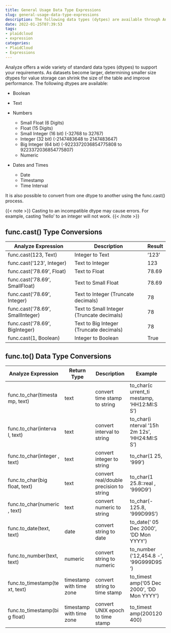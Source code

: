 ```yaml
---
title: General Usage Data Type Expressions
slug: general-usage-data-type-expressions
description: The following data types (dytpes) are available through Analyze to support your requirements
date: 2022-01-25T07:39:53
tags:
- plaidcloud
- expression
categories:
- PlaidCloud
- Expressions
---
```



Analyze offers a wide variety of standard data types (dtypes) to support your requirements. As datasets become larger, determining smaller size dtypes for value storage can shrink the size of the table and improve performance. The following dtypes are available: 


* Boolean
* Text
* Numbers


	+ Small Float (6 Digits)
	+ Float (15 Digits)
	+ Small Integer (16 bit) (-32768 to 32767)
	+ Integer (32 bit) (-2147483648 to 2147483647)
	+ Big Integer (64 bit) (-9223372036854775808 to 9223372036854775807)
	+ Numeric
* Dates and Times


	+ Date
	+ Timestamp
	+ Time Interval

It is also possible to convert from one dtype to another using the func.cast() process.

{{< note >}}
Casting to an incompatible dtype may cause errors. For example, casting ‘hello’ to an integer will not work.
{{< /note >}}

## func.cast() Type Conversions


| Analyze Expression | Description | Result |
|--------------------|-------------|--------|
| func.cast(123, Text) | Integer to Text | ‘123’ |
| func.cast(‘123’, Integer) | Text to Integer | 123 |
| func.cast(‘78.69’, Float) | Text to Float | 78.69 |
| func.cast(‘78.69’, SmallFloat) | Text to Small Float | 78.69 |
| func.cast(‘78.69’, Integer) | Text to Integer (Truncate decimals) | 78 |
| func.cast(‘78.69’, SmallInteger) | Text to Small Integer (Truncate decimals) | 78 |
| func.cast(‘78.69’, BigInteger) | Text to Big Integer (Truncate decimals) | 78 |
| func.cast(1, Boolean) | Integer to Boolean | True |

## func.to() Data Type Conversions




| Analyze Expression | Return Type | Description | Example |
|--------------------|-------------|-------------|---------|
| func.to\_char(timesta mp, text) | text | convert time stamp to string | to\_char(c urrent\_ti mestamp, ‘HH12:MI:S S’) |
| func.to\_char(interva l, text) | text | convert interval to string | to\_char(i nterval ‘15h 2m 12s’, ‘HH24:MI:S S’) |
| func.to\_char(integer , text) | text | convert integer to string | to\_char(1 25, ‘999’) |
| func.to\_char(big float, text) | text | convert real/double precision to string | to\_char(1 25.8::real , ‘999D9’) |
| func.to\_char(numeric , text) | text | convert numeric to string | to\_char(- 125.8, ‘999D99S’) |
| func.to\_date(text, text) | date | convert string to date | to\_date(‘ 05 Dec 2000’, ‘DD Mon YYYY’) |
| func.to\_number(text, text) | numeric | convert string to numeric | to\_number (‘12,454.8 -‘, ‘99G999D9S ‘) |
| func.to\_timestamp(te xt, text) | timestamp with time zone | convert string to time stamp | to\_timest amp(‘05 Dec 2000’, ‘DD Mon YYYY’) |
| func.to\_timestamp(bi g float) | timestamp with time zone | convert UNIX epoch to time stamp | to\_timest amp(200120 400) |

